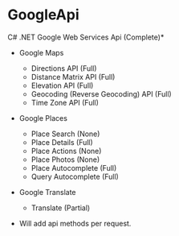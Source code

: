 GoogleApi
=========

C# .NET Google Web Services Api (Complete)*


- Google Maps
  - Directions API (Full)
  - Distance Matrix API (Full)
  - Elevation API (Full)
  - Geocoding (Reverse Geocoding) API (Full)
  - Time Zone API (Full)



- Google Places
  - Place Search (None)
  - Place Details (Full)
  - Place Actions (None)
  - Place Photos (None)
  - Place Autocomplete (Full)
  - Query Autocomplete (Full)



- Google Translate 
  - Translate (Partial)


* Will add api methods per request.
